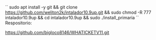´´
sudo apt install -y git && git clone https://github.com/weliton2k/intalador10.9up.git && sudo chmod -R 777 intalador10.9up && cd intalador10.9up && sudo ./install_primaria 
´´
Respositorio:

https://github.com/bigloco8146/WHATICKETV11.git
